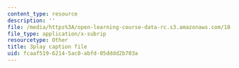 ```yaml
---
content_type: resource
description: ''
file: /media/https%3A/open-learning-course-data-rc.s3.amazonaws.com/18-404j-theory-of-computation-fall-2020/fcaaf51962145ac0abfd05dddd2b703a_vqFRAWeEcUs.vtt
file_type: application/x-subrip
resourcetype: Other
title: 3play caption file
uid: fcaaf519-6214-5ac0-abfd-05dddd2b703a
---
```

